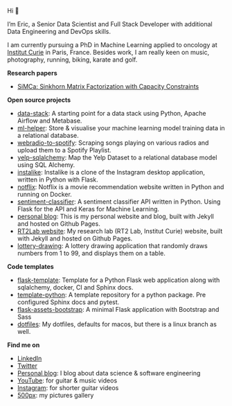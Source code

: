 Hi 👋

I’m Eric, a Senior Data Scientist and Full Stack Developer with additional Data Engineering and DevOps skills.

I am currently pursuing a PhD in Machine Learning applied to oncology at [Institut Curie](https://institut-curie.org/) in Paris, France. 
Besides work, I am really keen on music, photography, running, biking, karate and golf.

**Research papers**

- [SiMCa: Sinkhorn Matrix Factorization with Capacity Constraints](https://github.com/ericdaat/SiMCa)

**Open source projects**

- [data-stack](https://github.com/ericdaat/data-stack): A starting point for a data stack using Python, Apache Airflow and Metabase.
- [ml-helper](https://github.com/ericdaat/ml-helper): Store & visualise your machine learning model training data in a relational database.
- [webradio-to-spotify](https://github.com/ericdaat/webradio-to-spotify): Scraping songs playing on various radios and upload them to a Spotify Playlist.
- [yelp-sqlalchemy](https://github.com/ericdaat/yelp-sqlalchemy): Map the Yelp Dataset to a relational database model using SQL Alchemy.
- [instalike](https://github.com/ericdaat/instalike): Instalike is a clone of the Instagram desktop application, written in Python with Flask.
- [notflix](https://github.com/ericdaat/notflix): Notflix is a movie recommendation website written in Python and running on Docker.
- [sentiment-classifier](https://github.com/ericdaat/sentiment-classifier): A sentiment classifier API written in Python. Using Flask for the API and Keras for Machine Learning.
- [personal blog](https://github.com/ericdaat/ericdaat.github.io): This is my personal website and blog, built with Jekyll and hosted on Github Pages.
- [RT2Lab website](https://github.com/rt2lab/rt2lab.github.io): My research lab (RT2 Lab, Institut Curie) website, built with Jekyll and hosted on Github Pages.
- [lottery-drawing](https://github.com/ericdaat/lottery): A lottery drawing application that randomly draws numbers from 1 to 99, and displays them on a table.

**Code templates**

- [flask-template](https://github.com/ericdaat/flask-template): Template for a Python Flask web application along with sqlalchemy, docker, CI and Sphinx docs.
- [template-python](https://github.com/ericdaat/template-python): A template repository for a python package. Pre configured Sphinx docs and pytest.
- [flask-assets-bootstrap](https://github.com/ericdaat/flask-assets-bootstrap): A minimal Flask application with Bootstrap and Sass 
- [dotfiles](https://github.com/ericdaat/dotfiles): My dotfiles, defaults for macos, but there is a linux branch as well.

**Find me on**

- [LinkedIn](https://www.linkedin.com/in/ericdaoud/)
- [Twitter](https://twitter.com/ericdaoud)
- [Personal blog](https://edaoud.com/): I blog about data science & software engineering
- [YouTube](https://www.youtube.com/channel/UCVuDs3gy11RXRd5m-TSRAyQ): for guitar & music videos
- [Instagram](https://www.instagram.com/ericda/): for shorter guitar videos
- [500px](https://500px.com/p/ericda?view=photos): my pictures gallery
